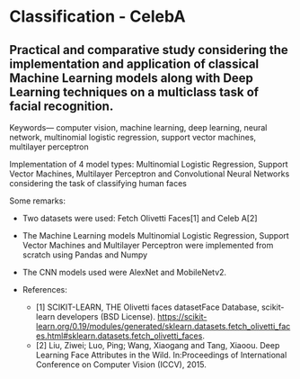 # Classification - CelebA

## Practical and comparative study considering the implementation and application of classical Machine Learning models along with Deep Learning techniques on a multiclass task of facial recognition. 
Keywords— computer vision, machine learning, deep learning, neural network, multinomial logistic regression, support vector machines, multilayer perceptron


Implementation of 4 model types: Multinomial Logistic Regression, Support Vector Machines, Multilayer Perceptron and Convolutional Neural Networks considering the task of classifying human faces

Some remarks:
- Two datasets were used: Fetch Olivetti Faces[1] and Celeb A[2]
- The Machine Learning models Multinomial Logistic Regression, Support Vector Machines and Multilayer Perceptron were implemented from scratch using Pandas and Numpy
- The CNN models used were AlexNet and MobileNetv2. 

- References:
  - [1] SCIKIT-LEARN, THE Olivetti faces datasetFace Database, scikit-learn developers (BSD License). https://scikit-learn.org/0.19/modules/generated/sklearn.datasets.fetch_olivetti_faces.html#sklearn.datasets.fetch_olivetti_faces.
  - [2] Liu, Ziwei; Luo, Ping; Wang, Xiaogang and Tang, Xiaoou. Deep Learning Face Attributes in the Wild. In:Proceedings of International Conference on Computer Vision (ICCV), 2015.

